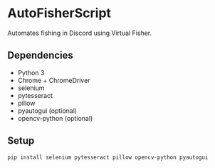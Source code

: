 # AutoFisherScript

Automates fishing in Discord using Virtual Fisher.

## Dependencies

- Python 3
- Chrome + ChromeDriver
- selenium
- pytesseract
- pillow
- pyautogui (optional)
- opencv-python (optional)

## Setup

```bash
pip install selenium pytesseract pillow opencv-python pyautogui
